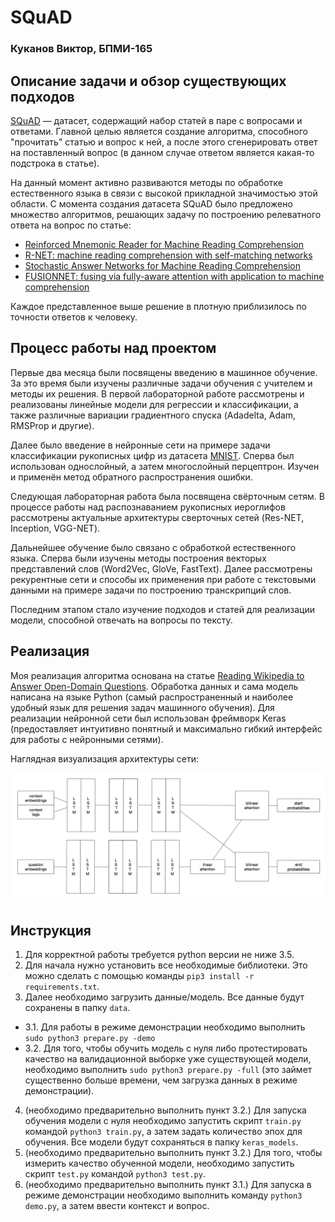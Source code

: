 # SQuAD
### Куканов Виктор, БПМИ-165

## Описание задачи и обзор существующих подходов

[SQuAD](https://rajpurkar.github.io/SQuAD-explorer/) — датасет, содержащий набор статей в паре с вопросами и ответами. Главной целью является создание алгоритма, способного "прочитать" статью и вопрос к ней, а после этого сгенерировать ответ на поставленный вопрос (в данном случае ответом является какая-то подстрока в статье).

На данный момент активно развиваются методы по обработке естественного языка в связи с высокой прикладной значимостью этой области. С момента создания датасета SQuAD было предложено множество алгоритмов, решающих задачу по построению релеватного ответа на вопрос по статье:
* [Reinforced Mnemonic Reader for Machine Reading Comprehension](https://arxiv.org/pdf/1705.02798.pdf)
* [R-NET: machine reading comprehension with self-matching networks](https://www.microsoft.com/en-us/research/wp-content/uploads/2017/05/r-net.pdf)
* [Stochastic Answer Networks for Machine Reading Comprehension](https://arxiv.org/pdf/1712.03556.pdf)
* [FUSIONNET: fusing via fully-aware attention with application to machine comprehension](https://arxiv.org/pdf/1711.07341.pdf)

Каждое представленное выше решение в плотную приблизилось по точности ответов к человеку.

## Процесс работы над проектом

Первые два месяца были посвящены введению в машинное обучение. За это время были изучены различные задачи обучения с учителем и методы их решения. В первой лабораторной работе рассмотрены и реализованы линейные модели для регрессии и классификации, а также различные вариации градиентного спуска (Adadelta, Adam, RMSProp и другие). 

Далее было введение в нейронные сети на примере задачи классификации рукописных цифр из датасета [MNIST](http://yann.lecun.com/exdb/mnist/). Сперва был использован однослойный, а затем многослойный перцептрон. Изучен и применён метод обратного распространения ошибки.

Следующая лабораторная работа была посвящена свёрточным сетям. В процессе работы над распознаванием рукописных иероглифов рассмотрены актуальные архитектуры сверточных сетей (Res-NET, Inception, VGG-NET).

Дальнейшее обучение было связано с обработкой естественного языка. Сперва были изучены методы построения векторых представлений слов (Word2Vec, GloVe, FastText). Далее рассмотрены рекурентные сети и способы их применения при работе с текстовыми данными на примере задачи по построению транскрипций слов.

Последним этапом стало изучение подходов и статей для реализации модели, способной отвечать на вопросы по тексту.

## Реализация

Моя реализация алгоритма основана на статье [Reading Wikipedia to Answer Open-Domain Questions](http://www-cs.stanford.edu/people/danqi/papers/acl2017.pdf).
Обработка данных и сама модель написана на языке Python (самый распространенный и наиболее удобный язык для решения задач машинного обучения). Для реализации нейронной сети был использован фреймворк Keras (предоставляет интуитивно понятный и максимально гибкий интерфейс для работы с нейронными сетями).

Наглядная визуализация архитектуры сети:

![](model.png)

## Инструкция

1. Для корректной работы требуется python версии не ниже 3.5. 
2. Для начала нужно установить все необходимые библиотеки. Это можно сделать с помощью команды  `pip3 install -r requirements.txt`.
3. Далее необходимо загрузить данные/модель. Все данные будут сохранены в папку `data`.
- 3.1. Для работы в режиме демонстрации необходимо выполнить `sudo python3 prepare.py -demo`
- 3.2. Для того, чтобы обучить модель с нуля либо протестировать качество на валидационной выборке уже существующей модели, необходимо выполнить `sudo python3 prepare.py -full` (это займет существенно больше времени, чем загрузка данных в режиме демонстрации).
4. (необходимо предварительно выполнить пункт 3.2.) Для запуска обучения модели с нуля необходимо запустить скрипт `train.py` командой `python3 train.py`, а затем задать количество эпох для обучения. Все модели будут сохраняться в папку `keras_models`.
5. (необходимо предварительно выполнить пункт 3.2.) Для того, чтобы измерить качество обученной модели, необходимо запустить скрипт `test.py` командой `python3 test.py`.
6. (необходимо предварительно выполнить пункт 3.1.) Для запуска в режиме демонстрации необходимо выполнить команду `python3 demo.py`, а затем ввести контекст и вопрос.

